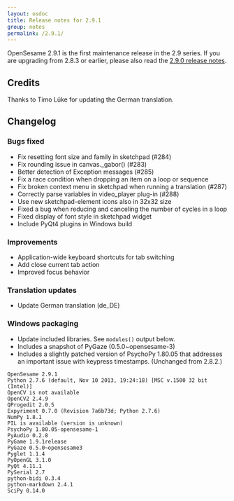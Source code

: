 ```yaml
---
layout: osdoc
title: Release notes for 2.9.1
group: notes
permalink: /2.9.1/
---
```


OpenSesame 2.9.1 is the first maintenance release in the 2.9 series. If you are upgrading from 2.8.3 or earlier, please also read the [2.9.0 release notes].

## Credits

Thanks to Timo Lüke for updating the German translation.

## Changelog

### Bugs fixed

- Fix resetting font size and family in sketchpad (#284)
- Fix rounding issue in canvas._gabor() (#283)
- Better detection of Exception messages (#285)
- Fix a race condition when dropping an item on a loop or sequence
- Fix broken context menu in sketchpad when running a translation (#287)
- Correctly parse variables in video_player plug-in (#288)
- Use new sketchpad-element icons also in 32x32 size
- Fixed a bug when reducing and canceling the number of cycles in a loop
- Fixed display of font style in sketchpad widget
- Include PyQt4 plugins in Windows build

### Improvements

- Application-wide keyboard shortcuts for tab switching
- Add close current tab action
- Improved focus behavior

### Translation updates

- Update German translation (de_DE)

### Windows packaging

- Update included libraries. See `modules()` output below.
- Includes a snapshot of PyGaze (0.5.0~opensesame-3)
- Includes a slightly patched version of PsychoPy 1.80.05 that addresses an important issue with keypress timestamps. (Unchanged from 2.8.2.)

~~~
OpenSesame 2.9.1
Python 2.7.6 (default, Nov 10 2013, 19:24:18) [MSC v.1500 32 bit (Intel)]
OpenCV is not available
OpenCV2 2.4.9
QProgedit 2.0.5
Expyriment 0.7.0 (Revision 7a6b73d; Python 2.7.6)
NumPy 1.8.1
PIL is available (version is unknown)
PsychoPy 1.80.05-opensesame-1
PyAudio 0.2.8
PyGame 1.9.1release
PyGaze 0.5.0~opensesame3
Pyglet 1.1.4
PyOpenGL 3.1.0
PyQt 4.11.1
PySerial 2.7
python-bidi 0.3.4
python-markdown 2.4.1
SciPy 0.14.0
~~~

[2.9.0 release notes]: /notes/2.9.0/
